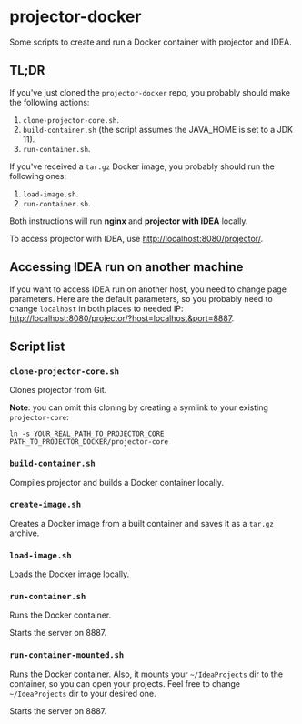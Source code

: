 # projector-docker
Some scripts to create and run a Docker container with projector and IDEA.

## TL;DR
If you've just cloned the `projector-docker` repo, you probably should make the following actions:
1. `clone-projector-core.sh`.
1. `build-container.sh` (the script assumes the JAVA_HOME is set to a JDK 11).
1. `run-container.sh`.

If you've received a `tar.gz` Docker image, you probably should run the following ones:
1. `load-image.sh`.
1. `run-container.sh`.

Both instructions will run **nginx** and **projector with IDEA** locally.

To access projector with IDEA, use <http://localhost:8080/projector/>.

## Accessing IDEA run on another machine

If you want to access IDEA run on another host, you need to change page parameters. Here are the default parameters, so you probably need to change `localhost` in both places to needed IP: <http://localhost:8080/projector/?host=localhost&port=8887>.

## Script list
### `clone-projector-core.sh`
Clones projector from Git.

**Note**: you can omit this cloning by creating a symlink to your existing `projector-core`:
```shell script
ln -s YOUR_REAL_PATH_TO_PROJECTOR_CORE PATH_TO_PROJECTOR_DOCKER/projector-core
```

### `build-container.sh`
Compiles projector and builds a Docker container locally.

### `create-image.sh`
Creates a Docker image from a built container and saves it as a `tar.gz` archive.

### `load-image.sh`
Loads the Docker image locally.

### `run-container.sh`
Runs the Docker container.

Starts the server on 8887.

### `run-container-mounted.sh`
Runs the Docker container. Also, it mounts your `~/IdeaProjects` dir to the container, so you can open your projects. Feel free to change `~/IdeaProjects` dir to your desired one.

Starts the server on 8887.
